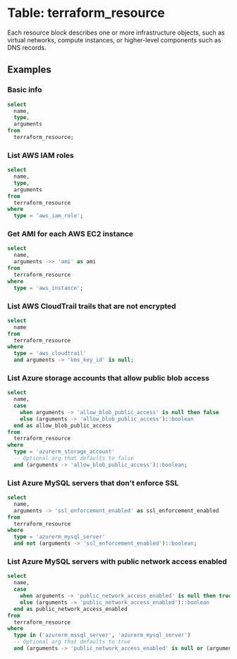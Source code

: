 # Table: terraform_resource

Each resource block describes one or more infrastructure objects, such as virtual networks, compute instances, or higher-level components such as DNS records.

## Examples

### Basic info

```sql
select
  name,
  type,
  arguments
from
  terraform_resource;
```

### List AWS IAM roles

```sql
select
  name,
  type,
  arguments
from
  terraform_resource
where
  type = 'aws_iam_role';
```

### Get AMI for each AWS EC2 instance

```sql
select
  name,
  arguments ->> 'ami' as ami
from
  terraform_resource
where
  type = 'aws_instance';
```

### List AWS CloudTrail trails that are not encrypted

```sql
select
  name
from
  terraform_resource
where
  type = 'aws_cloudtrail'
  and arguments -> 'kms_key_id' is null;
```

### List Azure storage accounts that allow public blob access

```sql
select
  name,
  case
    when arguments -> 'allow_blob_public_access' is null then false
    else (arguments -> 'allow_blob_public_access')::boolean
  end as allow_blob_public_access
from
  terraform_resource
where
  type = 'azurerm_storage_account'
  -- Optional arg that defaults to false
  and (arguments -> 'allow_blob_public_access')::boolean;
```

### List Azure MySQL servers that don't enforce SSL

```sql
select
  name,
  arguments -> 'ssl_enforcement_enabled' as ssl_enforcement_enabled
from
  terraform_resource
where
  type = 'azurerm_mysql_server'
  and not (arguments -> 'ssl_enforcement_enabled')::boolean;
```

### List Azure MySQL servers with public network access enabled

```sql
select
  name,
  case
    when arguments -> 'public_network_access_enabled' is null then true
    else (arguments -> 'public_network_access_enabled')::boolean
  end as public_network_access_enabled
from
  terraform_resource
where
  type in ('azurerm_mssql_server', 'azurerm_mysql_server')
  -- Optional arg that defaults to true
  and (arguments -> 'public_network_access_enabled' is null or (arguments -> 'public_network_access_enabled')::boolean);
```

